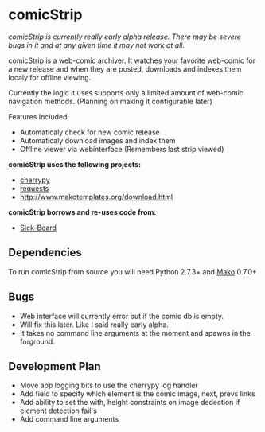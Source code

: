 comicStrip
==========

*comicStrip is currently really early alpha release. There may be severe bugs in it and at any given time it may not work at all.*

comicStrip is a web-comic archiver. It watches your favorite web-comic for a new release and when they are posted, downloads
and indexes them localy for offline viewing. 

Currently the logic it uses supports only a limited amount of web-comic navigation methods. (Planning on making it configurable later)

Features Included

* Automaticaly check for new comic release
* Automaticaly download images and index them
* Offline viewer via webinterface (Remembers last strip viewed)

**comicStrip uses the following projects:**

* [cherrypy][cherrypy]
* [requests][requests]
* http://www.makotemplates.org/download.html

**comicStrip borrows and re-uses code from:**

* [Sick-Beard][Sick-Beard]
 
## Dependencies

To run comicStrip from source you will need Python 2.7.3+ and [Mako][Mako] 0.7.0+

[cherrypy]: http://www.cherrypy.org
[Sick-Beard]: http://sickbeard.com/
[requests]: http://docs.python-requests.org/en/latest/
[Mako]: http://www.makotemplates.org/download.html

## Bugs

* Web interface will currently error out if the comic db is empty.
* Will fix this later. Like I said really early alpha.
* It takes no command line arguments at the moment and spawns in the forground.

## Development Plan

* Move app logging bits to use the cherrypy log handler
* Add field to specify which element is the comic image, next, prevs links
* Add ability to set the with, height constraints on image dedection if element
detection fail's
* Add command line arguments
